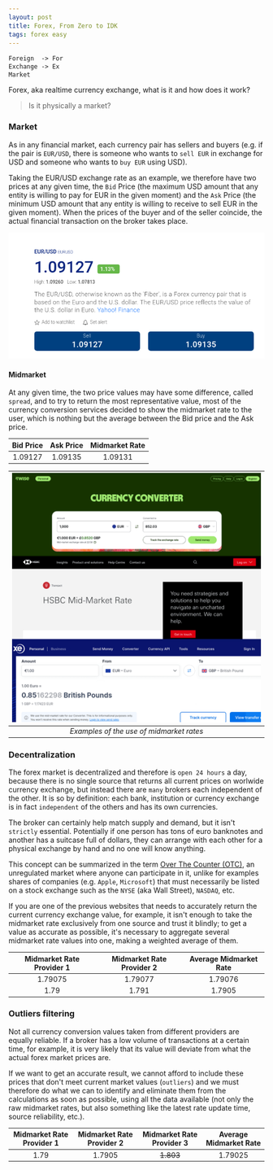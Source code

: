 ```yaml
---
layout: post
title: Forex, From Zero to IDK
tags: forex easy
---
```


```
Foreign  -> For
Exchange -> Ex
Market
```

Forex, aka realtime currency exchange, what is it and how does it work?
> Is it physically a market?

### Market
As in any financial market, each currency pair has sellers and buyers (e.g. if the pair is `EUR/USD`, there is
someone who wants to `sell EUR` in exchange for USD and someone who wants to `buy EUR` using USD).

Taking the EUR/USD exchange rate as an example, we therefore have two prices at any given time, the `Bid` Price (the maximum
USD amount that any entity is willing to pay for EUR in the given moment) and the `Ask` Price (the minimum USD amount that
any entity is willing to receive to sell EUR in the given moment).
When the prices of the buyer and of the seller coincide, the actual financial transaction on the broker takes place.

![Bid Ask example](/assets/img/blog/2024-08-03-forex-midmarket/forex-bid-ask.png)

#### Midmarket
At any given time, the two price values may have some difference, called `spread`, and to try to return the most
representative value, most of the currency conversion services decided to show the midmarket rate to the user, which
is nothing but the average between the Bid price and the Ask price.

| Bid Price | Ask Price | Midmarket Rate |
|:---------:|:---------:|:--------------:|
|  1.09127  |  1.09135  |    1.09131     |

| ![Midmarket example](/assets/img/blog/2024-08-03-forex-midmarket/midmarket.png) | 
|:-------------------------------------------------------------------------------:| 
|                    *Examples of the use of midmarket rates*                     |

### Decentralization
The forex market is decentralized and therefore is `open 24 hours` a day, because there is no single source that returns all
current prices on worlwide currency exchange, but instead there are `many` brokers each independent of the other.
It is so by definition: each bank, institution or currency exchange is in fact `independent` of the others and has its
own currencies.

The broker can certainly help match supply and demand, but it isn't `strictly` essential.
Potentially if one person has tons of euro banknotes and another has a suitcase full of dollars, they can arrange
with each other for a physical exchange by hand and no one will know anything.

This concept can be summarized in the term [Over The Counter (OTC)](https://en.wikipedia.org/wiki/Over-the-counter_(finance)),
an unregulated market where anyone can participate in it, unlike for examples shares of companies (e.g. `Apple`, `Microsoft`)
that must necessarily be listed on a stock exchange such as the `NYSE` (aka Wall Street), `NASDAQ`, etc.

If you are one of the previous websites that needs to accurately return the current currency exchange value, for example,
it isn't enough to take the midmarket rate exclusively from one source and trust it blindly; to get a value as accurate
as possible, it's necessary to aggregate several midmarket rate values into one, making a weighted average of them.

| Midmarket Rate Provider 1 | Midmarket Rate Provider 2 | Average Midmarket Rate |
|:-------------------------:|:-------------------------:|:----------------------:|
|          1.79075          |          1.79077          |        1.79076         |
|           1.79            |           1.791           |         1.7905         |

### Outliers filtering
Not all currency conversion values taken from different providers are equally reliable.
If a broker has a low volume of transactions at a certain time, for example, it is very likely that its value
will deviate from what the actual forex market prices are.

If we want to get an accurate result, we cannot afford to include these prices that don't meet current
market values (`outliers`) and we must therefore do what we can to identify and eliminate them from the
calculations as soon as possible, using all the data available (not only the raw midmarket rates, but also something
like the latest rate update time, source reliability, etc.).

| Midmarket Rate Provider 1 | Midmarket Rate Provider 2 |  Midmarket Rate Provider 3  | Average Midmarket Rate |
|:-------------------------:|:-------------------------:|:---------------------------:|:----------------------:|
|           1.79            |          1.7905           |          ~~1.803~~          |        1.79025         |
